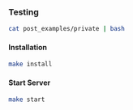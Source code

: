 ### Testing
``` bash
cat post_examples/private | bash
```

#### Installation
``` bash
make install
```

#### Start Server
``` bash
make start
```
